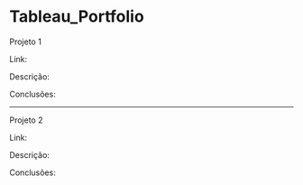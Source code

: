 # Tableau_Portfolio

Projeto 1

Link:

Descrição:  

Conclusões:  
  


------------------------------------------------------------------------------------------
Projeto 2

Link:

Descrição:

Conclusões:
